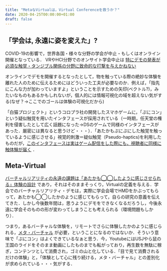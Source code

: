 ```yaml
---
title: "MetaなVirtualは，Virtual Conferenceを救うか？"
date: 2020-04-25T00:00:00+01:00
draft: false
---
```


## 「学会は, 永遠に姿を変えた」?
COVID-19の影響で，世界各国・様々な分野の学会が中止・もしくはオンライン開催となっている．
VRやHCI分野でのオンサイト学会中止は <u>特にデモの発表が必須な触覚・タンジブル関係の分野に致命的な打撃を与えかねない</u>

オンラインでデモを開催するとなったとして，物を触っている際の絶妙な体験を離れた人のために伝えるためにはどういった工夫が必要なのか．例えば，「指先にこんな力が加わっていますよ」ということを示すための矢印(ベクトル?)，みたいなものもあるかもしれないが，個人的には情報可視化の域を超えない気がする(なぜ？→ここでのゴールは体験の可視化だから)

「白猫プロジェクト」というコロプラ社の開発したスマホゲームに，「ぷにコン」という疑似触覚を用いたインタフェースが採用されている（一時期，任天堂の権利を侵害したとして広く話題になった→DSのゲームで同様のインタフェースがあった．厳密には異なると思うけど・・・）．「あたかもぷにぷにした触覚を触っているように感じさせる」視覚的刺激＝疑似触覚（Pseudo-haptics)を利用したものだが，<u>このインタフェースは実はゲーム配信をした際にも，視聴者に同様に触体験が届く</u> ．

## Meta-Virtual

<u>バーチャルリアリティの永遠の課題は「あたかも◯◯したように感じさせられる」体験の設計</u> であり，それはそのままそっくり，Virtualの定義を与える．学会でのバーチャルリアリティ・デモは，実際に学会会場でHMDをかぶってもらって，あたかも◯◯したかのように感じてもらって，自らの研究の意義を伝えてきた．しかし今後数年間は，思うようにデモをできなくなるだろうし，今後永遠に学会そのものの形が変わってしまうことも考えられる（環境問題もしかり）．

つまり，あるバーチャルな体験を，リモートでさらに体験したかのように感じられる，<u>メタ・バーチャル</u> が必要，ということになるのではないか．そういう意味で「ぷにコン」はよくできているなぁと思う．今，YoutubeにはUSJやら鼠の王国のライドをそのまま動画にしたものまでも転がっており，再生数を無駄に稼ぎ，コンテンツとして消費され，ゴミの山と化している．「目で見て消費されるだけの体験」と，「体験として心に残り続ける，メタ・バーチャル」との差別化が求められている・・・気がする．